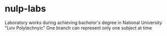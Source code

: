 # nulp-labs
Laboratory works during achieving bachelor's degree in National University "Lviv Polytechnyic"
One branch can represent only one subject at time
